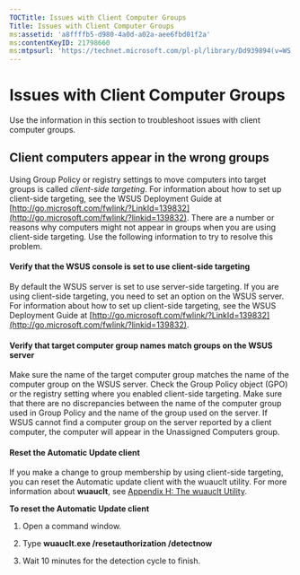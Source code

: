 ```yaml
---
TOCTitle: Issues with Client Computer Groups
Title: Issues with Client Computer Groups
ms:assetid: 'a8ffffb5-d980-4a0d-a02a-aee6fbd01f2a'
ms:contentKeyID: 21798660
ms:mtpsurl: 'https://technet.microsoft.com/pl-pl/library/Dd939894(v=WS.10)'
---
```


Issues with Client Computer Groups
==================================

Use the information in this section to troubleshoot issues with client computer groups.

Client computers appear in the wrong groups
-------------------------------------------

Using Group Policy or registry settings to move computers into target groups is called *client-side targeting*. For information about how to set up client-side targeting, see the WSUS Deployment Guide at [http://go.microsoft.com/fwlink/?LinkId=139832](http://go.microsoft.com/fwlink/?linkid=139832). There are a number or reasons why computers might not appear in groups when you are using client-side targeting. Use the following information to try to resolve this problem.

#### Verify that the WSUS console is set to use client-side targeting

By default the WSUS server is set to use server-side targeting. If you are using client-side targeting, you need to set an option on the WSUS server. For information about how to set up client-side targeting, see the WSUS Deployment Guide at [http://go.microsoft.com/fwlink/?LinkId=139832](http://go.microsoft.com/fwlink/?linkid=139832).

#### Verify that target computer group names match groups on the WSUS server

Make sure the name of the target computer group matches the name of the computer group on the WSUS server. Check the Group Policy object (GPO) or the registry setting where you enabled client-side targeting. Make sure that there are no discrepancies between the name of the computer group used in Group Policy and the name of the group used on the server. If WSUS cannot find a computer group on the server reported by a client computer, the computer will appear in the Unassigned Computers group.

#### Reset the Automatic Update client

If you make a change to group membership by using client-side targeting, you can reset the Automatic update client with the wuauclt utility. For more information about **wuauclt**, see [Appendix H: The wuauclt Utility](https://technet.microsoft.com/7cc1c5f9-5678-4bb4-a7a6-18939dcc120c).

**To reset the Automatic Update client**
1.  Open a command window.

2.  Type **wuauclt.exe /resetauthorization /detectnow**

3.  Wait 10 minutes for the detection cycle to finish.
